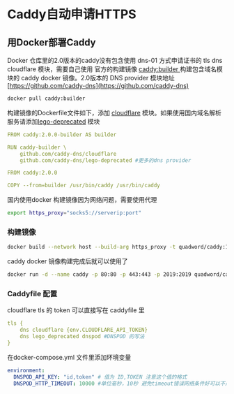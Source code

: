 # Caddy自动申请HTTPS

## 用Docker部署Caddy

Docker 仓库里的2.0版本的caddy没有包含使用 dns-01 方式申请证书的 tls dns cloudflare 模块，需要自己使用 官方的构建镜像  [caddy:builder ](https://github.com/caddyserver/caddy-docker/blob/d9baf11b7abb9343891bb9c28f8cc7137ae94b68/builder/Dockerfile) 构建包含域名模块的 caddy docker 镜像。2.0版本的 DNS provider 模块地址 [https://github.com/caddy-dns](https://github.com/caddy-dns)

```bash
docker pull caddy:builder
```

构建镜像的Dockerfile文件如下，添加 [cloudflare](https://github.com/caddy-dns/cloudflare) 模块。如果使用国内域名解析服务请添加[lego-deprecated](https://github.com/caddy-dns/lego-deprecated) 模块

```yaml
FROM caddy:2.0.0-builder AS builder

RUN caddy-builder \
    github.com/caddy-dns/cloudflare
    github.com/caddy-dns/lego-deprecated #更多的dns provider

FROM caddy:2.0.0

COPY --from=builder /usr/bin/caddy /usr/bin/caddy
```

国内使用docker 构建镜像因为网络问题，需要使用代理

```bash
export https_proxy="socks5://serverip:port"
```

### 构建镜像

```bash
docker build --network host --build-arg https_proxy -t quadword/caddy:1.0 .
```

caddy docker 镜像构建完成后就可以使用了

```bash
docker run -d --name caddy -p 80:80 -p 443:443 -p 2019:2019 quadword/caddy
```

### Caddyfile 配置

cloudflare tls 的 token 可以直接写在 caddyfile 里

```yaml
tls {
	dns cloudflare {env.CLOUDFLARE_API_TOKEN}
	dns lego_deprecated dnspod #DNSPOD 的写法
}
```

在docker-compose.yml 文件里添加环境变量

```yaml
environment:
  DNSPOD_API_KEY: "id,token" # 值为 ID,TOKEN 注意这个值的格式
  DNSPOD_HTTP_TIMEOUT: 10000 #单位毫秒，10秒 避免timeout错误网络条件好可以不用设置
```







